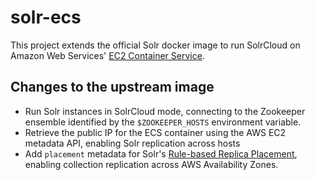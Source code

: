 # solr-ecs

This project extends the official Solr docker image to run SolrCloud on Amazon Web Services' [EC2 Container Service](http://aws.amazon.com/ecs/).

## Changes to the upstream image

- Run Solr instances in SolrCloud mode, connecting to the Zookeeper ensemble identified by the `$ZOOKEEPER_HOSTS` environment variable.
- Retrieve the public IP for the ECS container using the AWS EC2 metadata API, enabling Solr replication across hosts
- Add `placement` metadata for Solr's [Rule-based Replica Placement](https://cwiki.apache.org/confluence/display/solr/Rule-based+Replica+Placement), enabling collection replication across AWS Availability Zones. 
